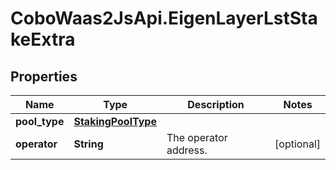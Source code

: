 # CoboWaas2JsApi.EigenLayerLstStakeExtra

## Properties

Name | Type | Description | Notes
------------ | ------------- | ------------- | -------------
**pool_type** | [**StakingPoolType**](StakingPoolType.md) |  | 
**operator** | **String** | The operator address. | [optional] 


